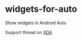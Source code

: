 # widgets-for-auto
Show widgets in Android Auto

Support thread on [XDA](https://forum.xda-developers.com/android-auto/android-auto-general/app-widgets-android-auto-t3744179)

